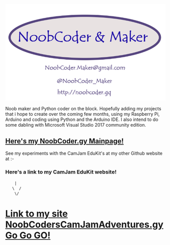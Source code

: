![My Logo](/images/NoobCoder_logo_latest_80x60mm.png)

Noob maker and Python coder on the block. Hopefully adding my projects that i hope to create over the coming few months, using my Raspberry Pi, Arduino and coding using Python and the Arduino IDE. I also intend to do some dabling with Microsoft Visual Studio 2017 community edition.

## [Here's my NoobCoder.gy Mainpage!](http://noobcoder.gy)

See my experiments with the CamJam EduKit's at my other Github website at :- 
### Here's a link to my CamJam EduKit website!

        |
       \  /
        \/

# [Link to my site NoobCodersCamJamAdventures.gy Go Go GO!](http://noobcoderscamjamadventures.gq)
